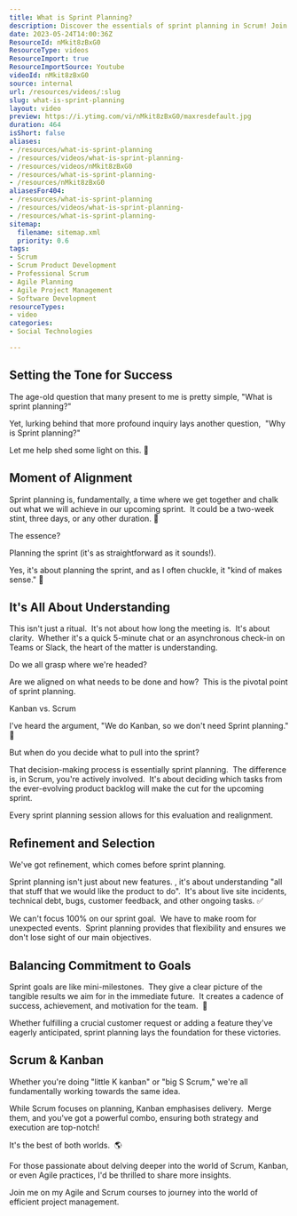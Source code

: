 ```yaml
---
title: What is Sprint Planning?
description: Discover the essentials of sprint planning in Scrum! Join Martin Hinshelwood as he explains its importance and effective strategies for your team.
date: 2023-05-24T14:00:36Z
ResourceId: nMkit8zBxG0
ResourceType: videos
ResourceImport: true
ResourceImportSource: Youtube
videoId: nMkit8zBxG0
source: internal
url: /resources/videos/:slug
slug: what-is-sprint-planning
layout: video
preview: https://i.ytimg.com/vi/nMkit8zBxG0/maxresdefault.jpg
duration: 464
isShort: false
aliases:
- /resources/what-is-sprint-planning
- /resources/videos/what-is-sprint-planning-
- /resources/videos/nMkit8zBxG0
- /resources/what-is-sprint-planning-
- /resources/nMkit8zBxG0
aliasesFor404:
- /resources/what-is-sprint-planning
- /resources/videos/what-is-sprint-planning-
- /resources/what-is-sprint-planning-
sitemap:
  filename: sitemap.xml
  priority: 0.6
tags:
- Scrum
- Scrum Product Development
- Professional Scrum
- Agile Planning
- Agile Project Management
- Software Development
resourceTypes:
- video
categories:
- Social Technologies

---
```

## Setting the Tone for Success

The age-old question that many present to me is pretty simple, "What is sprint planning?"

Yet, lurking behind that more profound inquiry lays another question,  "Why is Sprint planning?"

Let me help shed some light on this. 🚀

## Moment of Alignment

Sprint planning is, fundamentally, a time where we get together and chalk out what we will achieve in our upcoming sprint.  It could be a two-week stint, three days, or any other duration. 🔄 

The essence?

Planning the sprint (it's as straightforward as it sounds!).

Yes, it's about planning the sprint, and as I often chuckle, it "kind of makes sense." 🚀

## It's All About Understanding

This isn't just a ritual.  It's not about how long the meeting is.  It's about clarity.  Whether it's a quick 5-minute chat or an asynchronous check-in on Teams or Slack, the heart of the matter is understanding.

Do we all grasp where we're headed?

Are we aligned on what needs to be done and how?  This is the pivotal point of sprint planning.

Kanban vs. Scrum

I've heard the argument, "We do Kanban, so we don't need Sprint planning." 🤼 

But when do you decide what to pull into the sprint?

That decision-making process is essentially sprint planning.  The difference is, in Scrum, you're actively involved.  It's about deciding which tasks from the ever-evolving product backlog will make the cut for the upcoming sprint.

Every sprint planning session allows for this evaluation and realignment.

## Refinement and Selection

We've got refinement, which comes before sprint planning.

Sprint planning isn't just about new features. , it's about understanding "all that stuff that we would like the product to do".  It's about live site incidents, technical debt, bugs, customer feedback, and other ongoing tasks. ✅ 

We can't focus 100% on our sprint goal.  We have to make room for unexpected events.  Sprint planning provides that flexibility and ensures we don't lose sight of our main objectives.

## Balancing Commitment to Goals 

Sprint goals are like mini-milestones.  They give a clear picture of the tangible results we aim for in the immediate future.  It creates a cadence of success, achievement, and motivation for the team.  🎯

Whether fulfilling a crucial customer request or adding a feature they've eagerly anticipated, sprint planning lays the foundation for these victories.

## Scrum & Kanban

Whether you're doing "little K kanban" or "big S Scrum," we're all fundamentally working towards the same idea.

While Scrum focuses on planning, Kanban emphasises delivery.  Merge them, and you've got a powerful combo, ensuring both strategy and execution are top-notch! 

It's the best of both worlds.  🌎 

For those passionate about delving deeper into the world of Scrum, Kanban, or even Agile practices, I'd be thrilled to share more insights.

Join me on my Agile and Scrum courses to journey into the world of efficient project management.
